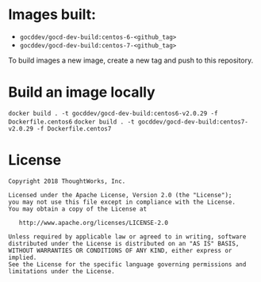 # Images built:

- `gocddev/gocd-dev-build:centos-6-<github_tag>`
- `gocddev/gocd-dev-build:centos-7-<github_tag>`

To build images a new image, create a new tag and push to this repository.

# Build an image locally

`docker build . -t gocddev/gocd-dev-build:centos6-v2.0.29 -f Dockerfile.centos6`
`docker build . -t gocddev/gocd-dev-build:centos7-v2.0.29 -f Dockerfile.centos7`

# License

```plain
Copyright 2018 ThoughtWorks, Inc.

Licensed under the Apache License, Version 2.0 (the "License");
you may not use this file except in compliance with the License.
You may obtain a copy of the License at

   http://www.apache.org/licenses/LICENSE-2.0

Unless required by applicable law or agreed to in writing, software
distributed under the License is distributed on an "AS IS" BASIS,
WITHOUT WARRANTIES OR CONDITIONS OF ANY KIND, either express or implied.
See the License for the specific language governing permissions and
limitations under the License.
```